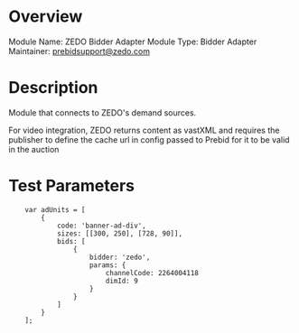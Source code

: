 # Overview

Module Name: ZEDO Bidder Adapter
Module Type: Bidder Adapter
Maintainer: prebidsupport@zedo.com

# Description

Module that connects to ZEDO's demand sources.

For video integration, ZEDO returns content as vastXML and requires the publisher to define the cache url in config passed to Prebid for it to be valid in the auction

# Test Parameters
```
    var adUnits = [
        {
            code: 'banner-ad-div',
            sizes: [[300, 250], [728, 90]],
            bids: [
                {
                    bidder: 'zedo',
                    params: {
                        channelCode: 2264004118
                        dimId: 9
                    }
                }
            ]
        }
    ];
```
